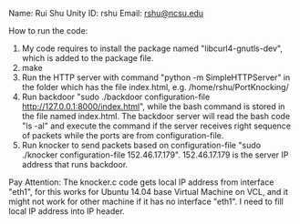 Name: Rui Shu
Unity ID: rshu
Email: rshu@ncsu.edu

How to run the code:

1. My code requires to install the package named "libcurl4-gnutls-dev", which is added to the package file.
2. make
3. Run the HTTP server with command "python -m SimpleHTTPServer" in the folder which has the file index.html, e.g. /home/rshu/PortKnocking/
4. Run backdoor "sudo ./backdoor configuration-file http://127.0.0.1:8000/index.html", while the bash command is stored in the file named index.html. The backdoor server will read the bash code "ls -al" and execute the command if the server receives right sequence of packets while the ports are from configuration-file.
4. Run knocker to send packets based on configuration-file "sudo ./knocker configuration-file 152.46.17.179". 152.46.17.179 is the server IP address that runs backdoor.

Pay Attention:
The knocker.c code gets local IP address from interface "eth1", for this works for Ubuntu 14.04 base Virtual Machine on VCL, and it might not work for other machine if it has no interface "eth1". I need to fill local IP address into IP header.
